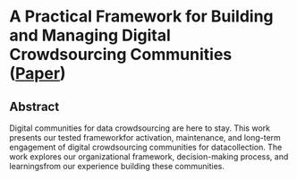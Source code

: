 #  A Practical Framework for Building and Managing Digital Crowdsourcing Communities ([Paper](https://www.researchgate.net/publication/356217027_A_Practical_Framework_for_Building_and_Managing_Digital_Crowdsourcing_Communities))

## Abstract
Digital communities for data crowdsourcing are here to stay. This work presents our tested frameworkfor activation, maintenance, and long-term engagement of digital crowdsourcing communities for datacollection. 
The work explores our organizational framework, decision-making process, and learningsfrom our experience building these communities. 
